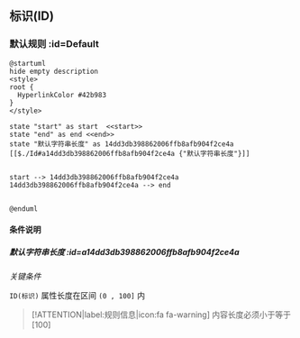 ## 标识(ID) <!-- {docsify-ignore-all} -->

   

### 默认规则 :id=Default

```plantuml
@startuml
hide empty description
<style>
root {
  HyperlinkColor #42b983
}
</style>

state "start" as start  <<start>>
state "end" as end <<end>>
state "默认字符串长度" as 14dd3db398862006ffb8afb904f2ce4a [[$./Id#a14dd3db398862006ffb8afb904f2ce4a {"默认字符串长度"}]]


start --> 14dd3db398862006ffb8afb904f2ce4a 
14dd3db398862006ffb8afb904f2ce4a --> end 


@enduml
```

#### 条件说明

##### 默认字符串长度 :id=a14dd3db398862006ffb8afb904f2ce4a


*关键条件*


`ID(标识)` 属性长度在区间 `(0 , 100]` 内

> [!ATTENTION|label:规则信息|icon:fa fa-warning]
> 内容长度必须小于等于[100]







